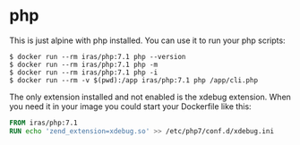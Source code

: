 # php

This is just alpine with php installed. You can use it to run your php scripts:

```console
$ docker run --rm iras/php:7.1 php --version
$ docker run --rm iras/php:7.1 php -m
$ docker run --rm iras/php:7.1 php -i
$ docker run --rm -v $(pwd):/app iras/php:7.1 php /app/cli.php
```

The only extension installed and not enabled is the xdebug extension. When you need it in your image you could start
your Dockerfile like this:

```Dockerfile
FROM iras/php:7.1
RUN echo 'zend_extension=xdebug.so' >> /etc/php7/conf.d/xdebug.ini
```
